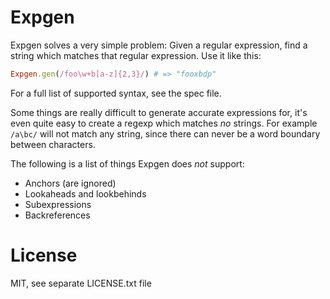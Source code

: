 # Expgen

Expgen solves a very simple problem: Given a regular expression, find a string
which matches that regular expression. Use it like this:

``` ruby
Expgen.gen(/foo\w+b[a-z]{2,3}/) # => "fooxbdp"
```

For a full list of supported syntax, see the spec file.

Some things are really difficult to generate accurate expressions for, it's
even quite easy to create a regexp which matches *no* strings. For example
`/a\bc/` will not match any string, since there can never be a word boundary
between characters.

The following is a list of things Expgen does *not* support:

- Anchors (are ignored)
- Lookaheads and lookbehinds
- Subexpressions
- Backreferences

# License

MIT, see separate LICENSE.txt file
